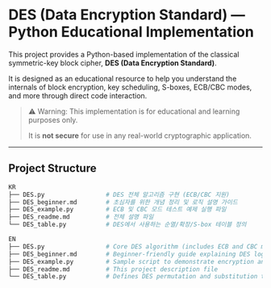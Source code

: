 # DES (Data Encryption Standard) — Python Educational Implementation

This project provides a Python-based implementation of the classical symmetric-key block cipher, **DES (Data Encryption Standard)**.

It is designed as an educational resource to help you understand the internals of block encryption, key scheduling, S-boxes, ECB/CBC modes, and more through direct code interaction.

> ⚠️ Warning: This implementation is for educational and learning purposes only.
> 
> 
> It is **not secure** for use in any real-world cryptographic application.
> 

---

## Project Structure

```bash
KR
├── DES.py                 # DES 전체 알고리즘 구현 (ECB/CBC 지원)
├── DES_beginner.md        # 초심자를 위한 개념 정리 및 로직 설명 가이드
├── DES_example.py         # ECB 및 CBC 모드 테스트 예제 실행 파일
├── DES_readme.md          # 전체 설명 파일
└── DES_table.py           # DES에서 사용하는 순열/확장/S-box 테이블 정의

EN
├── DES.py                 # Core DES algorithm (includes ECB and CBC modes)
├── DES_beginner.md        # Beginner-friendly guide explaining DES logic step by step
├── DES_example.py         # Sample script to demonstrate encryption and decryption
├── DES_readme.md          # This project description file
└── DES_table.py           # Defines DES permutation and substitution tables
```

